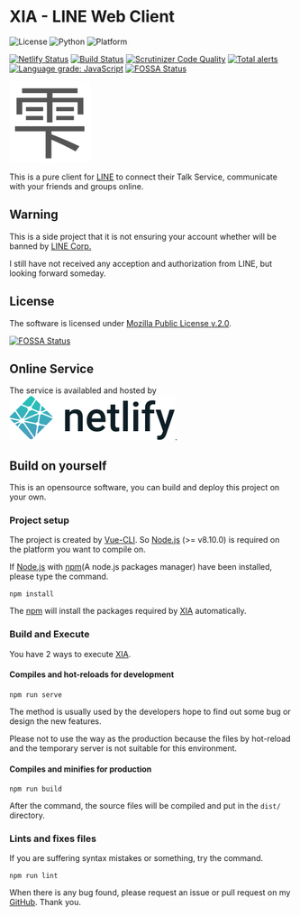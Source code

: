 # XIA - LINE Web Client

![License](https://img.shields.io/badge/license-MPL--2.0-FF6600.svg) 
![Python](https://img.shields.io/badge/Vue.js-2.x-00AA77.svg)
![Platform](https://img.shields.io/badge/base_on-LINE-00DD00.svg)

[![Netlify Status](https://api.netlify.com/api/v1/badges/43e26ace-1f8b-4b5e-8bb0-4a0c136f1114/deploy-status)](https://app.netlify.com/sites/xia-demo/deploys)
[![Build Status](https://scrutinizer-ci.com/g/supersonictw/xia/badges/build.png?b=master)](https://scrutinizer-ci.com/g/supersonictw/xia/build-status/master)
[![Scrutinizer Code Quality](https://scrutinizer-ci.com/g/supersonictw/xia/badges/quality-score.png?b=master)](https://scrutinizer-ci.com/g/supersonictw/xia/?branch=master)
[![Total alerts](https://img.shields.io/lgtm/alerts/g/supersonictw/xia.svg?logo=lgtm&logoWidth=18)](https://lgtm.com/projects/g/supersonictw/xia/alerts/)
[![Language grade: JavaScript](https://img.shields.io/lgtm/grade/javascript/g/supersonictw/xia.svg?logo=lgtm&logoWidth=18)](https://lgtm.com/projects/g/supersonictw/xia/context:javascript)
[![FOSSA Status](https://app.fossa.com/api/projects/git%2Bgithub.com%2Fsupersonictw%2Fxia.svg?type=shield)](https://app.fossa.com/projects/git%2Bgithub.com%2Fsupersonictw%2Fxia?ref=badge_shield)

![logo](src/assets/logo.svg)

This is a pure client for [LINE](https://line.me) to connect their Talk Service, communicate with your friends and groups online.

## Warning

This is a side project that it is not ensuring your account whether will be banned by [LINE Corp.](https://linecorp.com)

I still have not received any acception and authorization from LINE, but looking forward someday.

## License

The software is licensed under [Mozilla Public License v.2.0](LICENSE).

[![FOSSA Status](https://app.fossa.com/api/projects/git%2Bgithub.com%2Fsupersonictw%2Fxia.svg?type=large)](https://app.fossa.com/projects/git%2Bgithub.com%2Fsupersonictw%2Fxia?ref=badge_large)

## Online Service

The service is availabled and hosted by
[![Netlify](netlify.svg)](https://xia-demo.netlify.app).

## Build on yourself

This is an opensource software, you can build and deploy this project on your own.

### Project setup

The project is created by [Vue-CLI](https://cli.vuejs.org).
So [Node.js](https://nodejs.org) (>= v8.10.0) is required on the platform you want to compile on.

If [Node.js](https://nodejs.org) with [npm](https://www.npmjs.com)(A node.js packages manager) have been installed, please type the command.

```shell
npm install
```

The [npm](https://www.npmjs.com) will install the packages required by [XIA](https://github.com/supersonictw/xia) automatically.

### Build and Execute

You have 2 ways to execute [XIA](https://github.com/supersonictw/xia).

#### Compiles and hot-reloads for development

```shell
npm run serve
```

The method is usually used by the developers hope to find out some bug or design the new features.

Please not to use the way as the production because the files by hot-reload and the temporary server is not suitable for this environment.

#### Compiles and minifies for production

```shell
npm run build
```

After the command, the source files will be compiled and put in the `dist/` directory.

### Lints and fixes files

If you are suffering syntax mistakes or something, try the command.

```shell
npm run lint
```

When there is any bug found, please request an issue or pull request on my [GitHub](https://github.com/supersonictw/xia).
Thank you.
